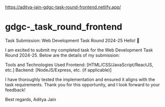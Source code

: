 https://aditya-jain-gdgc-task-round-frontend.netlify.app/


# gdgc-_task_round_frontend

Task Submission: Web Development Task Round 2024-25
Hello! 👋

I am excited to submit my completed task for the Web Development Task Round 2024-25. Below are the details of my submission:


Tools and Technologies Used
Frontend: [HTML/CSS/JavaScript/ReactJS, etc.]
Backend: [NodeJS/Express, etc. (if applicable)]

I have thoroughly tested the implementation and ensured it aligns with the task requirements. Thank you for this opportunity, and I look forward to your feedback!

Best regards,
Aditya Jain
